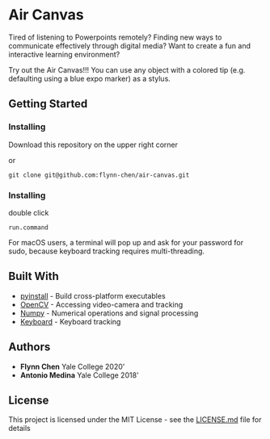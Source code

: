 # Air Canvas

Tired of listening to Powerpoints remotely?
Finding new ways to communicate effectively through digital media?
Want to create a fun and interactive learning environment?

Try out the Air Canvas!!!
You can use any object with a colored tip (e.g. defaulting using a blue expo marker) as a stylus. 

## Getting Started

### Installing

Download this repository on the upper right corner

or

```
git clone git@github.com:flynn-chen/air-canvas.git
```

### Installing

double click
```
run.command
```
For macOS users,
a terminal will pop up and ask for your password for sudo, 
because keyboard tracking requires multi-threading.

## Built With

* [pyinstall](https://www.pyinstaller.org/) - Build cross-platform executables
* [OpenCV](https://pypi.org/project/opencv-python/) - Accessing video-camera and tracking
* [Numpy](https://numpy.org/) - Numerical operations and signal processing
* [Keyboard](https://pypi.org/project/keyboard/) - Keyboard tracking


## Authors

* **Flynn Chen** Yale College 2020' 
* **Antonio Medina** Yale College 2018'

## License

This project is licensed under the MIT License - see the [LICENSE.md](LICENSE.md) file for details
